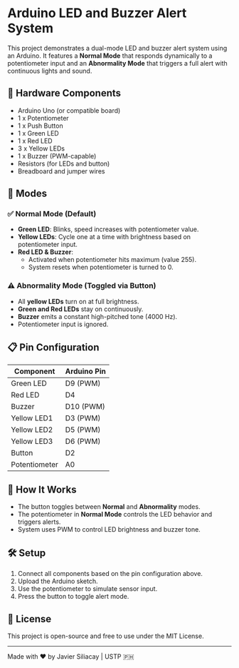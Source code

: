 # Arduino LED and Buzzer Alert System

This project demonstrates a dual-mode LED and buzzer alert system using an Arduino. It features a **Normal Mode** that responds dynamically to a potentiometer input and an **Abnormality Mode** that triggers a full alert with continuous lights and sound.

## 🔧 Hardware Components
- Arduino Uno (or compatible board)
- 1 x Potentiometer
- 1 x Push Button
- 1 x Green LED
- 1 x Red LED
- 3 x Yellow LEDs
- 1 x Buzzer (PWM-capable)
- Resistors (for LEDs and button)
- Breadboard and jumper wires

## 🧠 Modes

### ✅ Normal Mode (Default)
- **Green LED**: Blinks, speed increases with potentiometer value.
- **Yellow LEDs**: Cycle one at a time with brightness based on potentiometer input.
- **Red LED & Buzzer**:
  - Activated when potentiometer hits maximum (value 255).
  - System resets when potentiometer is turned to 0.

### ⚠️ Abnormality Mode (Toggled via Button)
- All **yellow LEDs** turn on at full brightness.
- **Green and Red LEDs** stay on continuously.
- **Buzzer** emits a constant high-pitched tone (4000 Hz).
- Potentiometer input is ignored.

## 📋 Pin Configuration
| Component   | Arduino Pin |
|-------------|-------------|
| Green LED   | D9 (PWM)    |
| Red LED     | D4          |
| Buzzer      | D10 (PWM)   |
| Yellow LED1 | D3 (PWM)    |
| Yellow LED2 | D5 (PWM)    |
| Yellow LED3 | D6 (PWM)    |
| Button      | D2          |
| Potentiometer | A0        |

## 🧾 How It Works
- The button toggles between **Normal** and **Abnormality** modes.
- The potentiometer in **Normal Mode** controls the LED behavior and triggers alerts.
- System uses PWM to control LED brightness and buzzer tone.

## 🛠️ Setup
1. Connect all components based on the pin configuration above.
2. Upload the Arduino sketch.
3. Use the potentiometer to simulate sensor input.
4. Press the button to toggle alert mode.

## 📝 License
This project is open-source and free to use under the MIT License.

---

Made with ❤️ by Javier Siliacay | USTP 🇵🇭
